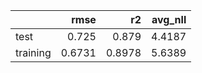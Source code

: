 |          |   rmse |     r2 |   avg_nll |
|:---------|-------:|-------:|----------:|
| test     | 0.725  | 0.879  |    4.4187 |
| training | 0.6731 | 0.8978 |    5.6389 |
